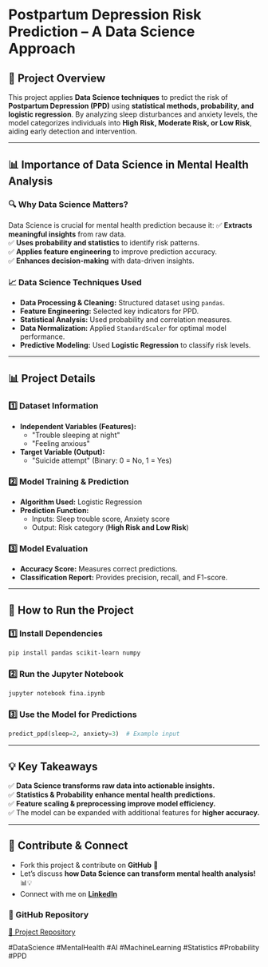 # **Postpartum Depression Risk Prediction – A Data Science Approach**

## **📌 Project Overview**
This project applies **Data Science techniques** to predict the risk of **Postpartum Depression (PPD)** using **statistical methods, probability, and logistic regression**. By analyzing sleep disturbances and anxiety levels, the model categorizes individuals into **High Risk, Moderate Risk, or Low Risk**, aiding early detection and intervention.

---
## **📊 Importance of Data Science in Mental Health Analysis**
### **🔍 Why Data Science Matters?**
Data Science is crucial for mental health prediction because it:
✅ **Extracts meaningful insights** from raw data.  
✅ **Uses probability and statistics** to identify risk patterns.  
✅ **Applies feature engineering** to improve prediction accuracy.  
✅ **Enhances decision-making** with data-driven insights.  

### **📈 Data Science Techniques Used**
- **Data Processing & Cleaning:** Structured dataset using `pandas`.
- **Feature Engineering:** Selected key indicators for PPD.
- **Statistical Analysis:** Used probability and correlation measures.
- **Data Normalization:** Applied `StandardScaler` for optimal model performance.
- **Predictive Modeling:** Used **Logistic Regression** to classify risk levels.

---
## **📊 Project Details**
### **1️⃣ Dataset Information**
- **Independent Variables (Features):**
  - "Trouble sleeping at night"
  - "Feeling anxious"
- **Target Variable (Output):**
  - "Suicide attempt" (Binary: 0 = No, 1 = Yes)

### **2️⃣ Model Training & Prediction**
- **Algorithm Used:** Logistic Regression
- **Prediction Function:**
  - Inputs: Sleep trouble score, Anxiety score
  - Output: Risk category (**High Risk and Low Risk**)

### **3️⃣ Model Evaluation**
- **Accuracy Score:** Measures correct predictions.
- **Classification Report:** Provides precision, recall, and F1-score.

---
## **🚀 How to Run the Project**
### **1️⃣ Install Dependencies**
```bash
pip install pandas scikit-learn numpy
```

### **2️⃣ Run the Jupyter Notebook**
```bash
jupyter notebook fina.ipynb
```

### **3️⃣ Use the Model for Predictions**
```python
predict_ppd(sleep=2, anxiety=3)  # Example input
```

---
## **💡 Key Takeaways**
✅ **Data Science transforms raw data into actionable insights.**  
✅ **Statistics & Probability enhance mental health predictions.**  
✅ **Feature scaling & preprocessing improve model efficiency.**  
✅ The model can be expanded with additional features for **higher accuracy.**

---
## **📢 Contribute & Connect**
- Fork this project & contribute on **GitHub** 🚀
- Let’s discuss **how Data Science can transform mental health analysis!** 📊💡
- Connect with me on **[LinkedIn](your_linkedin_profile_here)**  

### **🔗 GitHub Repository**
[🔗 Project Repository](your_github_link_here)

#DataScience #MentalHealth #AI #MachineLearning #Statistics #Probability #PPD
